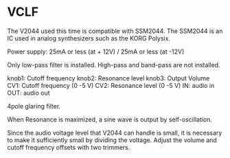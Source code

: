 # VCLF

The V2044 used this time is compatible with SSM2044. The SSM2044 is an IC used in analog synthesizers such as the KORG Polysix.

Power supply: 25mA or less (at + 12V) / 25mA or less (at -12V)

Only low-pass filter is installed. High-pass and band-pass are not installed.

knob1: Cutoff frequency
knob2: Resonance level
knob3: Output Volume
CV1: Cutoff frequency (0 -5 V)
CV2: Resonance level (0 -5 V)
IN: audio in
OUT: audio out

4pole glaring filter.

When Resonance is maximized, a sine wave is output by self-oscillation.

Since the audio voltage level that V2044 can handle is small, it is necessary to make it sufficiently small by dividing the voltage. Adjust the volume and cutoff frequency offsets with two trimmers.

